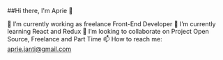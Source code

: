##Hi there, I'm Aprie 👋

🔭 I’m currently working as freelance Front-End Developer
🌱 I’m currently learning React and Redux
👯 I’m looking to collaborate on Project Open Source, Freelance and Part Time
📫 How to reach me: aprie.janti@gmail.com
